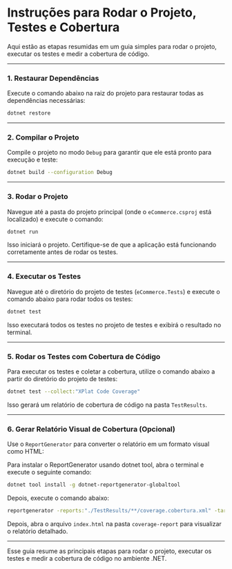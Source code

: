 
# Instruções para Rodar o Projeto, Testes e Cobertura

Aqui estão as etapas resumidas em um guia simples para rodar o projeto, executar os testes e medir a cobertura de código.

---

### 1. Restaurar Dependências

Execute o comando abaixo na raiz do projeto para restaurar todas as dependências necessárias:

```bash
dotnet restore
```

---

### 2. Compilar o Projeto

Compile o projeto no modo `Debug` para garantir que ele está pronto para execução e teste:

```bash
dotnet build --configuration Debug
```

---

### 3. Rodar o Projeto

Navegue até a pasta do projeto principal (onde o `eCommerce.csproj` está localizado) e execute o comando:

```bash
dotnet run
```

Isso iniciará o projeto. Certifique-se de que a aplicação está funcionando corretamente antes de rodar os testes.

---

### 4. Executar os Testes

Navegue até o diretório do projeto de testes (`eCommerce.Tests`) e execute o comando abaixo para rodar todos os testes:

```bash
dotnet test
```

Isso executará todos os testes no projeto de testes e exibirá o resultado no terminal.

---

### 5. Rodar os Testes com Cobertura de Código

Para executar os testes e coletar a cobertura, utilize o comando abaixo a partir do diretório do projeto de testes:

```bash
dotnet test --collect:"XPlat Code Coverage"
```

Isso gerará um relatório de cobertura de código na pasta `TestResults`.

---

### 6. Gerar Relatório Visual de Cobertura (Opcional)

Use o `ReportGenerator` para converter o relatório em um formato visual como HTML:

Para instalar o ReportGenerator usando dotnet tool, abra o terminal e execute o seguinte comando:  

```bash
dotnet tool install -g dotnet-reportgenerator-globaltool
```

Depois, execute o comando abaixo:  

```bash
reportgenerator -reports:"./TestResults/**/coverage.cobertura.xml" -targetdir:"./coverage-report" -reporttypes:Html
```

Depois, abra o arquivo `index.html` na pasta `coverage-report` para visualizar o relatório detalhado.

---

Esse guia resume as principais etapas para rodar o projeto, executar os testes e medir a cobertura de código no ambiente .NET.
